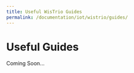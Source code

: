 ```yaml
---
title: Useful WisTrio Guides
permalink: /documentation/iot/wistrio/guides/
---
```


# Useful Guides

Coming Soon...
